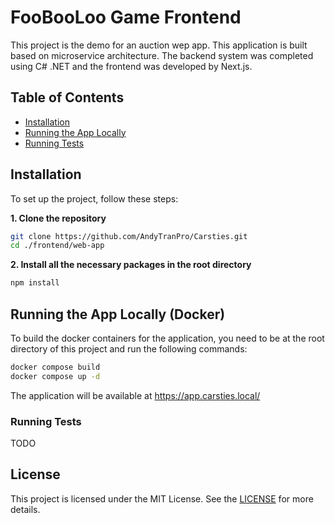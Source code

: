 # FooBooLoo Game Frontend

This project is the demo for an auction wep app. This application is built based on microservice architecture. The backend system was completed using C# .NET and the frontend was developed by Next.js.

## Table of Contents

- [Installation](#installation)
- [Running the App Locally](#running-the-development-server)
- [Running Tests](#running-tests)

## Installation

To set up the project, follow these steps:

**1. Clone the repository**
```bash
git clone https://github.com/AndyTranPro/Carsties.git
cd ./frontend/web-app
```

**2. Install all the necessary packages in the root directory**
```bash
npm install
```

## Running the App Locally (Docker)

To build the docker containers for the application, you need to be at the root directory of this project and run the following commands:

```bash
docker compose build
docker compose up -d
```
The application will be available at https://app.carsties.local/

### Running Tests
TODO

## License
This project is licensed under the MIT License. See the [LICENSE](https://opensource.org/license/mit) for more details.
